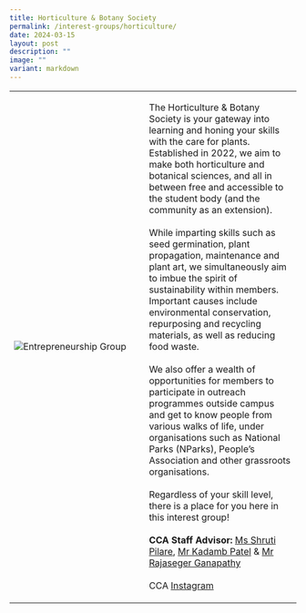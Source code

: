 ```yaml
---
title: Horticulture & Botany Society
permalink: /interest-groups/horticulture/
date: 2024-03-15
layout: post
description: ""
image: ""
variant: markdown
---
```

<div>
    <table>
        <tbody><tr>
            <td style="width:47%"><img src="https://hosting.photobucket.com/images/i/tracyng81/Horticulture_Botany_Society.png?width=320&amp;height=320&amp;fit=bounds" style="display:block;margin-left:auto;margin-right:auto;" alt="Entrepreneurship Group"></td>
            <td>
                <p>
The Horticulture &amp; Botany Society is your gateway into learning and honing your skills with the care for plants. Established in 2022, we aim to make both horticulture and botanical sciences, and all in between free and accessible to the student body (and the community as an extension).<br>
<br>
While imparting skills such as seed germination, plant propagation, maintenance and plant art, we simultaneously aim to imbue the spirit of sustainability within members. Important causes include environmental conservation, repurposing and recycling materials, as well as reducing food waste.<br>
<br>
We also offer a wealth of opportunities for members to participate in outreach programmes outside campus and get to know people from various walks of life, under organisations such as National Parks (NParks), People’s Association and other grassroots organisations.<br>
<br>
Regardless of your skill level, there is a place for you here in this interest group!
<br>
									<br>
                    <b>CCA Staff Advisor:</b> <a href="mailto:Shruti_PILARE@TP.EDU.SG">Ms Shruti Pilare</a>, <a href="mailto:Kadamb_PATEL@TP.EDU.SG">Mr Kadamb Patel</a> &amp; <a href="mailto:Ganapathy_Rajaseger@tp.edu.sg">Mr Rajaseger Ganapathy</a><br>
                    <br>
                    CCA <a href="https://www.instagram.com/hnbsoc/?hl=en">Instagram</a>
                </p>
            </td>
        </tr>
    </tbody></table>
</div>